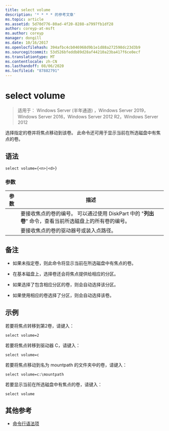 ```yaml
---
title: select volume
description: '* * * * 的参考文章'
ms.topic: article
ms.assetid: 5d70d776-80ad-4f20-8288-a7997fb1df28
author: coreyp-at-msft
ms.author: coreyp
manager: dongill
ms.date: 10/16/2017
ms.openlocfilehash: 394afbc4cb046968d9b1e1d88a272598dc23d3b9
ms.sourcegitcommit: 53d526bfeddb89d28af44210a23ba417f6ce0ecf
ms.translationtype: MT
ms.contentlocale: zh-CN
ms.lasthandoff: 08/06/2020
ms.locfileid: "87882791"
---
```

# <a name="select-volume"></a>select volume

> 适用于： Windows Server (半年通道) ，Windows Server 2019，Windows Server 2016，Windows Server 2012 R2，Windows Server 2012

选择指定的卷并将焦点移动到该卷。 此命令还可用于显示当前在所选磁盘中有焦点的卷。



## <a name="syntax"></a>语法

```
select volume={<n>|<d>}
```

### <a name="parameters"></a>参数

| 参数 |                                                                               描述                                                                                |
|-----------|--------------------------------------------------------------------------------------------------------------------------------------------------------------------------|
|    <n>    | 要接收焦点的卷的编号。 可以通过使用 DiskPart 中的 "**列出卷**" 命令，查看当前所选磁盘上的所有卷的编号。 |
|    <d>    |                                                 要接收焦点的卷的驱动器号或装入点路径。                                                 |

## <a name="remarks"></a>备注

-   如果未指定卷，则此命令将显示当前在所选磁盘中有焦点的卷。

-   在基本磁盘上，选择卷还会将焦点提供给相应的分区。

-   如果选择了包含相应分区的卷，则会自动选择该分区。

-   如果使用相应的卷选择了分区，则会自动选择该卷。

## <a name="examples"></a>示例
若要将焦点转移到第2卷，请键入：

```
select volume=2
```

若要将焦点转移到驱动器 C，请键入：

```
select volume=c
```

若要将焦点移动到名为 mountpath 的文件夹中的卷，请键入：

```
select volume=c:\mountpath
```

若要显示当前在所选磁盘中有焦点的卷，请键入：

```
select volume
```

## <a name="additional-references"></a>其他参考
- [命令行语法项](command-line-syntax-key.md)




